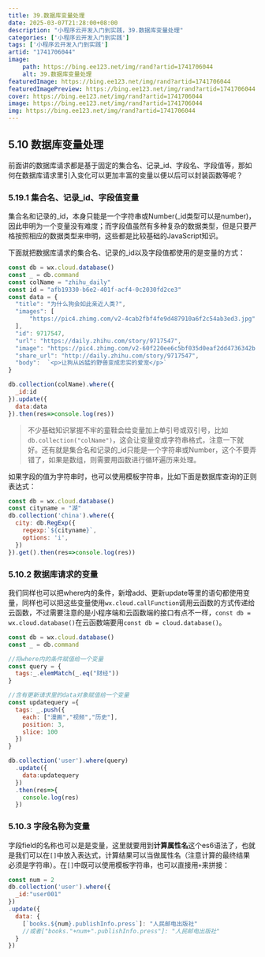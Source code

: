 ```yaml
---
title: 39.数据库变量处理
date: 2025-03-07T21:28:00+08:00
description: "小程序云开发入门到实践，39.数据库变量处理"
categories: ['小程序云开发入门到实践']
tags: ['小程序云开发入门到实践']
artid: "1741706044"
image:
    path: https://bing.ee123.net/img/rand?artid=1741706044
    alt: 39.数据库变量处理
featuredImage: https://bing.ee123.net/img/rand?artid=1741706044
featuredImagePreview: https://bing.ee123.net/img/rand?artid=1741706044
cover: https://bing.ee123.net/img/rand?artid=1741706044
image: https://bing.ee123.net/img/rand?artid=1741706044
img: https://bing.ee123.net/img/rand?artid=1741706044
---
```


## 5.10 数据库变量处理
前面讲的数据库请求都是基于固定的集合名、记录_id、字段名、字段值等，那如何在数据库请求里引入变化可以更加丰富的变量以便以后可以封装函数等呢？

### 5.19.1 集合名、记录_id、字段值变量
集合名和记录的_id，本身只能是一个字符串或Number(_id类型可以是number)，因此申明为一个变量没有难度；而字段值虽然有多种复杂的数据类型，但是只要严格按照相应的数据类型来申明，这些都是比较基础的JavaScript知识。

下面就把数据库请求的集合名、记录的_id以及字段值都使用的是变量的方式：
```javascript
const db = wx.cloud.database()
const _ = db.command
const colName = "zhihu_daily"
const id = "afb19330-b6e2-401f-acf4-0c2030fd2ce3"
const data = {
  "title": "为什么狗会如此亲近人类?",
  "images": [
      "https://pic4.zhimg.com/v2-4cab2fbf4fe9d487910a6f2c54ab3ed3.jpg"
  ],
  "id": 9717547,
  "url": "https://daily.zhihu.com/story/9717547",
  "image": "https://pic4.zhimg.com/v2-60f220ee6c5bf035d0eaf2dd4736342b.jpg",
  "share_url": "http://daily.zhihu.com/story/9717547",
  "body":  `<p>让狗从凶猛的野兽变成忠实的爱宠</p>`
}

db.collection(colName).where({
  _id:id
}).update({
  data:data  
}).then(res=>console.log(res))
```
>不少基础知识掌握不牢的童鞋会给变量加上单引号或双引号，比如`db.collection("colName")`，这会让变量变成字符串格式，注意一下就好。还有就是集合名和记录的_id只能是一个字符串或Number，这个不要弄错了，如果是数组，则需要用函数进行循环遍历来处理。

如果字段的值为字符串时，也可以使用模板字符串，比如下面是数据库查询的正则表达式：
```javascript
const db = wx.cloud.database()
const cityname = "湖"
db.collection('china').where({
  city: db.RegExp({
    regexp:`${cityname}`,
    options: 'i',
  })
}).get().then(res=>console.log(res))
```

### 5.10.2 数据库请求的变量
我们同样也可以把where内的条件，新增add、更新update等里的语句都使用变量，同样也可以把这些变量使用`wx.cloud.callFunction`调用云函数的方式传递给云函数，不过需要注意的是小程序端和云函数端的接口有点不一样，`const db = wx.cloud.database()`在云函数端要用`const db = cloud.database()`。
```javascript
const db = wx.cloud.database()
const _ = db.command

//将where内的条件赋值给一个变量
const query = {
  tags:_.elemMatch(_.eq("财经"))
}

//含有更新请求里的data对象赋值给一个变量
const updatequery ={
  tags: _.push({
    each: ["漫画","视频","历史"],
    position: 3,
    slice: 100
  })
}

db.collection('user').where(query)
  .update({
    data:updatequery
  })
  .then(res=>{
    console.log(res)
  })
```

### 5.10.3 字段名称为变量
字段field的名称也可以是是变量，这里就要用到**计算属性名**这个es6语法了，也就是我们可以在`[]`中放入表达式，计算结果可以当做属性名（注意计算的最终结果必须是字符串）。在`[]`中既可以使用模板字符串，也可以直接用`+`来拼接：
```javascript
const num = 2
db.collection('user').where({
  _id:"user001"
})
.update({
  data: {
    [`books.${num}.publishInfo.press`]: "人民邮电出版社"
    //或者["books."+num+".publishInfo.press"]: "人民邮电出版社"
  }
})
```